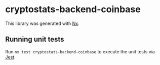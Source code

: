 # cryptostats-backend-coinbase

This library was generated with [Nx](https://nx.dev).

## Running unit tests

Run `nx test cryptostats-backend-coinbase` to execute the unit tests via [Jest](https://jestjs.io).
